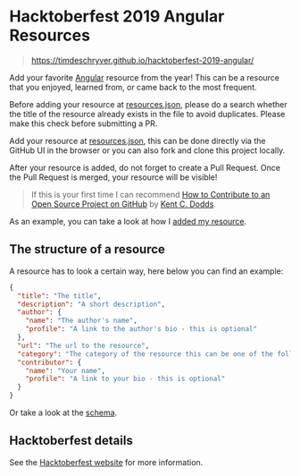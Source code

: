 # Hacktoberfest 2019 Angular Resources

> https://timdeschryver.github.io/hacktoberfest-2019-angular/

Add your favorite [Angular](https://angular.io/) resource from the year!
This can be a resource that you enjoyed, learned from, or came back to the most frequent.

Before adding your resource at [resources.json](https://github.com/timdeschryver/hacktoberfest-2019-angular/blob/master/src/assets/resources.json), please do a search whether the title of the resource already exists in the file to avoid duplicates. Please make this check before submitting a PR.

Add your resource at [resources.json](https://github.com/timdeschryver/hacktoberfest-2019-angular/blob/master/src/assets/resources.json), this can be done directly via the GitHub UI in the browser or you can also fork and clone this project locally.

After your resource is added, do not forget to create a Pull Request.
Once the Pull Request is merged, your resource will be visible!

> If this is your first time I can recommend [How to Contribute to an Open Source Project on GitHub](https://egghead.io/courses/how-to-contribute-to-an-open-source-project-on-github) by [Kent C. Dodds](https://kentcdodds.com/).

As an example, you can take a look at how I [added my resource](https://github.com/timdeschryver/hacktoberfest-2019-angular/commit/88548346a575869fb52968c60feeb0e31d75fb18).

## The structure of a resource

A resource has to look a certain way, here below you can find an example:

```json
{
  "title": "The title",
  "description": "A short description",
  "author": {
    "name": "The author's name",
    "profile": "A link to the author's bio - this is optional"
  },
  "url": "The url to the resource",
  "category": "The category of the resource this can be one of the following, library, article, talk, or recording",
  "contributor": {
    "name": "Your name",
    "profile": "A link to your bio - this is optional"
  }
}
```

Or take a look at the [schema](https://github.com/timdeschryver/hacktoberfest-2019-angular/blob/master/src/assets/resources-schema.json).

## Hacktoberfest details

See the [Hacktoberfest website](https://hacktoberfest.digitalocean.com/) for more information.
